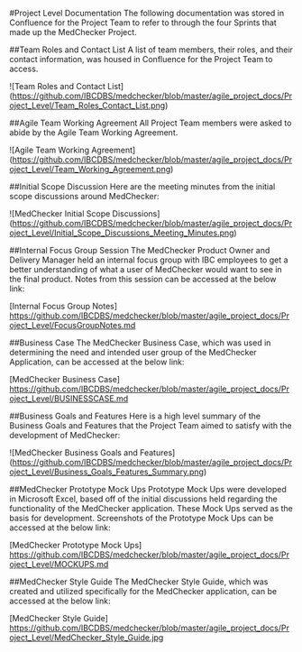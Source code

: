 #Project Level Documentation
The following documentation was stored in Confluence for the Project Team to refer to through the four Sprints that made up the MedChecker Project.

##Team Roles and Contact List
A list of team members, their roles, and their contact information, was housed in Confluence for the Project Team to access.

![Team Roles and Contact List]
(https://github.com/IBCDBS/medchecker/blob/master/agile_project_docs/Project_Level/Team_Roles_Contact_List.png)

##Agile Team Working Agreement
All Project Team members were asked to abide by the Agile Team Working Agreement.

![Agile Team Working Agreement]
(https://github.com/IBCDBS/medchecker/blob/master/agile_project_docs/Project_Level/Team_Working_Agreement.png)

##Initial Scope Discussion
Here are the meeting minutes from the initial scope discussions around MedChecker:

![MedChecker Initial Scope Discussions]
(https://github.com/IBCDBS/medchecker/blob/master/agile_project_docs/Project_Level/Initial_Scope_Discussions_Meeting_Minutes.png)

##Internal Focus Group Session
The MedChecker Product Owner and Delivery Manager held an internal focus group with IBC employees to get a better understanding of what a user of MedChecker would want to see in the final product. Notes from this session can be accessed at the below link:

[Internal Focus Group Notes] https://github.com/IBCDBS/medchecker/blob/master/agile_project_docs/Project_Level/FocusGroupNotes.md

##Business Case
The MedChecker Business Case, which was used in determining the need and intended user group of the MedChecker Application, can be accessed at the below link:

[MedChecker Business Case] https://github.com/IBCDBS/medchecker/blob/master/agile_project_docs/Project_Level/BUSINESSCASE.md

##Business Goals and Features
Here is a high level summary of the Business Goals and Features that the Project Team aimed to satisfy with the development of MedChecker:

![MedChecker Business Goals and Features]
(https://github.com/IBCDBS/medchecker/blob/master/agile_project_docs/Project_Level/Business_Goals_Features_Summary.png)

##MedChecker Prototype Mock Ups
Prototype Mock Ups were developed in Microsoft Excel, based off of the initial discussions held regarding the functionality of the MedChecker application. These Mock Ups served as the basis for development. Screenshots of the Prototype Mock Ups can be accessed at the below link:

[MedChecker Prototype Mock Ups] https://github.com/IBCDBS/medchecker/blob/master/agile_project_docs/Project_Level/MOCKUPS.md

##MedChecker Style Guide
The MedChecker Style Guide, which was created and utilized specifically for the MedChecker application, can be accessed at the below link:

[MedChecker Style Guide] https://github.com/IBCDBS/medchecker/blob/master/agile_project_docs/Project_Level/MedChecker_Style_Guide.jpg